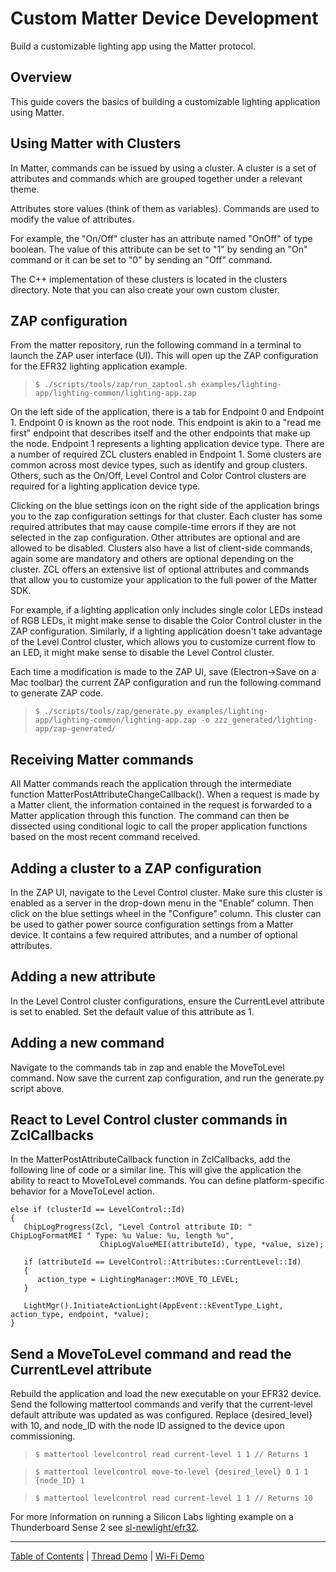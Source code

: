 # Custom Matter Device Development

Build a customizable lighting app using the Matter protocol.

## Overview

This guide covers the basics of building a customizable lighting application
using Matter.

## Using Matter with Clusters

In Matter, commands can be issued by using a cluster. A cluster is a set of
attributes and commands which are grouped together under a relevant theme.

Attributes store values (think of them as variables). Commands are used to
modify the value of attributes.

For example, the "On/Off" cluster has an attribute named "OnOff" of type
boolean. The value of this attribute can be set to "1" by sending an "On"
command or it can be set to "0" by sending an "Off" command.

The C++ implementation of these clusters is located in the clusters directory.
Note that you can also create your own custom cluster.

## ZAP configuration

From the matter repository, run the following command in a terminal to launch
the ZAP user interface (UI). This will open up the ZAP configuration for the EFR32 lighting
application example.

> `$ ./scripts/tools/zap/run_zaptool.sh examples/lighting-app/lighting-common/lighting-app.zap`

On the left side of the application, there is a tab for Endpoint 0 and
Endpoint 1. Endpoint 0 is known as the root node. This endpoint is akin to a
"read me first" endpoint that describes itself and the other endpoints that make
up the node. Endpoint 1 represents a lighting application device type. There are
a number of required ZCL clusters enabled in Endpoint 1. Some clusters are
common across most device types, such as identify and group clusters. Others,
such as the On/Off, Level Control and Color Control clusters are required for a
lighting application device type.

Clicking on the blue settings icon on the right side of the application
brings you to the zap configuration settings for that cluster. Each cluster
has some required attributes that may cause compile-time errors if they are not
selected in the zap configuration. Other attributes are optional and are allowed
to be disabled. Clusters also have a list of client-side commands, again some
are mandatory and others are optional depending on the cluster. ZCL offers an
extensive list of optional attributes and commands that allow you to customize
your application to the full power of the Matter SDK.

For example, if a lighting application only includes
single color LEDs instead of RGB LEDs, it might make sense to disable the Color
Control cluster in the ZAP configuration. Similarly, if a
lighting application doesn't take advantage of the Level Control cluster,
which allows you to customize current flow to an LED, it might make sense to
disable the Level Control cluster.

Each time a modification is made to the ZAP UI, save (Electron→Save on
a Mac toolbar) the current ZAP configuration and run the following command to
generate ZAP code.

> `$ ./scripts/tools/zap/generate.py examples/lighting-app/lighting-common/lighting-app.zap -o zzz_generated/lighting-app/zap-generated/`

## Receiving Matter commands

All Matter commands reach the application through the intermediate function
MatterPostAttributeChangeCallback(). When a request is made by a Matter client,
the information contained in the request is forwarded to a Matter application
through this function. The command can then be dissected using conditional logic
to call the proper application functions based on the most recent command
received.

## Adding a cluster to a ZAP configuration

In the ZAP UI, navigate to the Level Control cluster. Make sure this cluster is
enabled as a server in the drop-down menu in the "Enable" column. Then click on
the blue settings wheel in the "Configure" column. This cluster can be used to
gather power source configuration settings from a Matter device. It contains a
few required attributes, and a number of optional attributes.

## Adding a new attribute

In the Level Control cluster configurations, ensure the CurrentLevel attribute
is set to enabled. Set the default value of this attribute as 1.

## Adding a new command

Navigate to the commands tab in zap and enable the MoveToLevel command. Now save
the current zap configuration, and run the generate.py script above.

## React to Level Control cluster commands in ZclCallbacks

In the MatterPostAttributeCallback function in ZclCallbacks, add the following
line of code or a similar line. This will give the application the ability to react to
MoveToLevel commands. You can define platform-specific behavior for a
MoveToLevel action.

    else if (clusterId == LevelControl::Id)
    {
       ChipLogProgress(Zcl, "Level Control attribute ID: " ChipLogFormatMEI " Type: %u Value: %u, length %u",
                        ChipLogValueMEI(attributeId), type, *value, size);

       if (attributeId == LevelControl::Attributes::CurrentLevel::Id)
       {
          action_type = LightingManager::MOVE_TO_LEVEL;
       }

       LightMgr().InitiateActionLight(AppEvent::kEventType_Light, action_type, endpoint, *value);
    }

## Send a MoveToLevel command and read the CurrentLevel attribute

Rebuild the application and load the new executable on your EFR32 device. Send
the following mattertool commands and verify that the current-level default
attribute was updated as was configured. Replace {desired_level} with 10, and
node_ID with the node ID assigned to the device upon commissioning.

> `$ mattertool levelcontrol read current-level 1 1 // Returns 1`

> `$ mattertool levelcontrol move-to-level {desired_level} 0 1 1 {node_ID} 1`

> `$ mattertool levelcontrol read current-level 1 1 // Returns 10`

For more information on running a Silicon Labs lighting example on a Thunderboard Sense 2 see 
[sl-newlight/efr32](../../../silabs_examples/sl-newLight/efr32/README.md).

---

[Table of Contents](../README.md) | [Thread Demo](../thread/DEMO_OVERVIEW.md) |
[Wi-Fi Demo](../wifi/DEMO_OVERVIEW.md)
